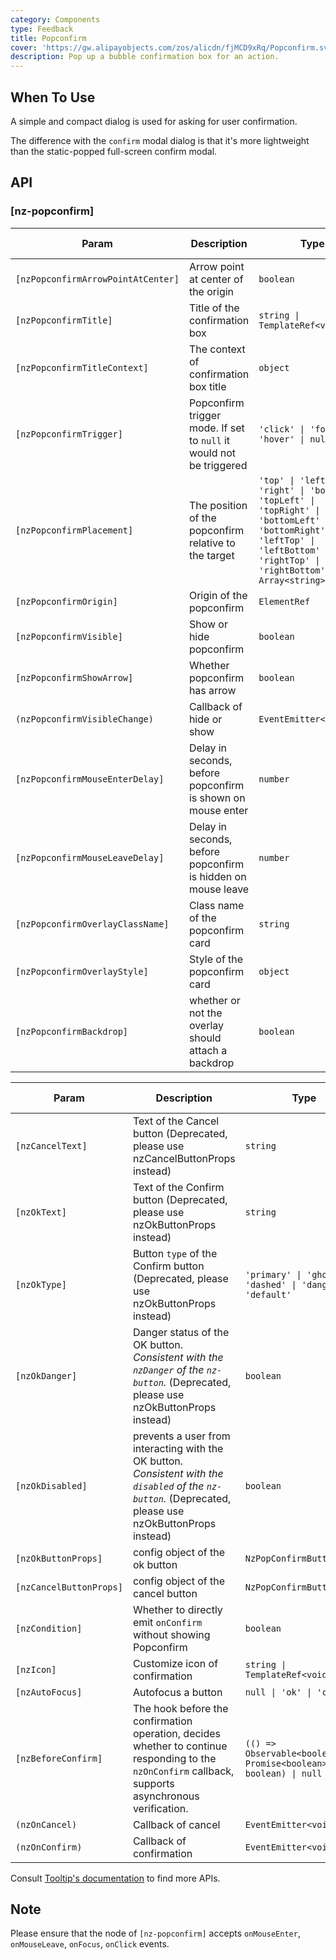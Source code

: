 ```yaml
---
category: Components
type: Feedback
title: Popconfirm
cover: 'https://gw.alipayobjects.com/zos/alicdn/fjMCD9xRq/Popconfirm.svg'
description: Pop up a bubble confirmation box for an action.
---
```


## When To Use

A simple and compact dialog is used for asking for user confirmation.

The difference with the `confirm` modal dialog is that it's more lightweight than the static-popped full-screen confirm modal.

## API

### [nz-popconfirm]

| Param                              | Description                                                         | Type                                                                                                                                                                              | Default value |
| ---------------------------------- | ------------------------------------------------------------------- | --------------------------------------------------------------------------------------------------------------------------------------------------------------------------------- | ------------- |
| `[nzPopconfirmArrowPointAtCenter]` | Arrow point at center of the origin                                 | `boolean`                                                                                                                                                                         | `false`       |
| `[nzPopconfirmTitle]`              | Title of the confirmation box                                       | `string \| TemplateRef<void>`                                                                                                                                                     | -             |
| `[nzPopconfirmTitleContext]`       | The context of confirmation box title                               | `object`                                                                                                                                                                          | -             |
| `[nzPopconfirmTrigger]`            | Popconfirm trigger mode. If set to `null` it would not be triggered | `'click' \| 'focus' \| 'hover' \| null`                                                                                                                                           | `'click'`     |
| `[nzPopconfirmPlacement]`          | The position of the popconfirm relative to the target               | `'top' \| 'left' \| 'right' \| 'bottom' \| 'topLeft' \| 'topRight' \| 'bottomLeft' \| 'bottomRight' \| 'leftTop' \| 'leftBottom' \| 'rightTop' \| 'rightBottom' \| Array<string>` | `'top'`       |
| `[nzPopconfirmOrigin]`             | Origin of the popconfirm                                            | `ElementRef`                                                                                                                                                                      | -             |
| `[nzPopconfirmVisible]`            | Show or hide popconfirm                                             | `boolean`                                                                                                                                                                         | `false`       |
| `[nzPopconfirmShowArrow]`          | Whether popconfirm has arrow                                        | `boolean`                                                                                                                                                                         | `true`        |
| `(nzPopconfirmVisibleChange)`      | Callback of hide or show                                            | `EventEmitter<boolean>`                                                                                                                                                           | -             |
| `[nzPopconfirmMouseEnterDelay]`    | Delay in seconds, before popconfirm is shown on mouse enter         | `number`                                                                                                                                                                          | `0.15`        |
| `[nzPopconfirmMouseLeaveDelay]`    | Delay in seconds, before popconfirm is hidden on mouse leave        | `number`                                                                                                                                                                          | `0.1`         |
| `[nzPopconfirmOverlayClassName]`   | Class name of the popconfirm card                                   | `string`                                                                                                                                                                          | -             |
| `[nzPopconfirmOverlayStyle]`       | Style of the popconfirm card                                        | `object`                                                                                                                                                                          | -             |
| `[nzPopconfirmBackdrop]`           | whether or not the overlay should attach a backdrop                 | `boolean`                                                                                                                                                                         | `false`       |

| Param                   | Description                                                                                                                                                     | Type                                                                 | Default value | Global Config |
| ----------------------- | --------------------------------------------------------------------------------------------------------------------------------------------------------------- | -------------------------------------------------------------------- | ------------- | ------------- |
| `[nzCancelText]`        | Text of the Cancel button (Deprecated, please use nzCancelButtonProps instead)                                                                                  | `string`                                                             | `'Cancel'`    | -             |
| `[nzOkText]`            | Text of the Confirm button (Deprecated, please use nzOkButtonProps instead)                                                                                     | `string`                                                             | `'Confirm'`   | -             |
| `[nzOkType]`            | Button `type` of the Confirm button (Deprecated, please use nzOkButtonProps instead)                                                                            | `'primary' \| 'ghost' \| 'dashed' \| 'danger' \| 'default'`          | `'primary'`   | -             |
| `[nzOkDanger]`          | Danger status of the OK button. <i>Consistent with the `nzDanger` of the `nz-button`.</i> (Deprecated, please use nzOkButtonProps instead)                      | `boolean`                                                            | `false`       | -             |
| `[nzOkDisabled]`        | prevents a user from interacting with the OK button. <i>Consistent with the `disabled` of the `nz-button`.</i> (Deprecated, please use nzOkButtonProps instead) | `boolean`                                                            | `false`       | -             |
| `[nzOkButtonProps]`     | config object of the ok button                                                                                                                                  | `NzPopConfirmButtonProps`                                            | `null`        | -             |
| `[nzCancelButtonProps]` | config object of the cancel button                                                                                                                              | `NzPopConfirmButtonProps`                                            | `null`        | -             |
| `[nzCondition]`         | Whether to directly emit `onConfirm` without showing Popconfirm                                                                                                 | `boolean`                                                            | `false`       | -             |
| `[nzIcon]`              | Customize icon of confirmation                                                                                                                                  | `string \| TemplateRef<void>`                                        | -             | -             |
| `[nzAutoFocus]`         | Autofocus a button                                                                                                                                              | `null \| 'ok' \| 'cancel'`                                           | `null`        | ✅            |
| `[nzBeforeConfirm]`     | The hook before the confirmation operation, decides whether to continue responding to the `nzOnConfirm` callback, supports asynchronous verification.           | `(() => Observable<boolean> \| Promise<boolean> \| boolean) \| null` | `null`        | -             |
| `(nzOnCancel)`          | Callback of cancel                                                                                                                                              | `EventEmitter<void>`                                                 | -             | -             |
| `(nzOnConfirm)`         | Callback of confirmation                                                                                                                                        | `EventEmitter<void>`                                                 | -             | -             |

Consult [Tooltip's documentation](/components/tooltip/en#api) to find more APIs.

## Note

Please ensure that the node of `[nz-popconfirm]` accepts `onMouseEnter`, `onMouseLeave`, `onFocus`, `onClick` events.
